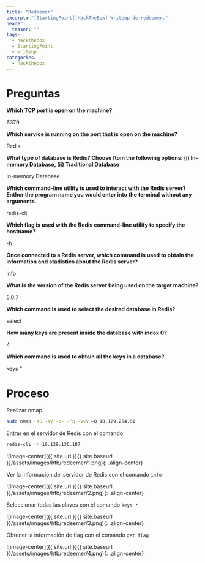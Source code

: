 ```yaml
---
title: "Redeemer"
excerpt: "[StartingPoint][HackTheBox] Writeup de redeemer."
header:
  teaser: ""
tags:
  - hackthebox
  - StartingPoint
  - writeup
categories:
  - hackthebox
---
```


# Preguntas

**Which TCP port is open on the machine?**

6379

**Which service is running on the port that is open on the machine?**

Redis

**What type of database is Redis? Choose ftom the following options: (i) In-memory Database, (ii) Traditional Database**

In-memory Database

**Which command-line utility is used to interact with the Redis server? Enther the program name you would enter into the terminal without any arguments.**

redis-cli

**Which flag is used with the Redis command-line utility to specify the hostname?**

-h

**Once connected to a Redis server, which command is used to obtain the information and stadistics about the Redis server?**

info

**What is the version of the Redis server being used on the target machine?**

5.0.7

**Which command is used to select the desired database in Redis?**

select

**How many keys are present inside the database with index 0?**

4

**Which command is used to obtain all the keys in a database?**

keys *

# Proceso

Realizar nmap

```bash
sudo nmap -sS -sV -p- -Pn -vvv –O 10.129.254.61
```      

Entrar en el servidor de Redis con el comando

```bash
redis-cli -h 10.129.136.187  
```

![image-center]({{ site.url }}{{ site.baseurl }}/assets/images/htb/redeemer/1.png){: .align-center}

Ver la informacion del servidor de Redis con el comando `info`  

![image-center]({{ site.url }}{{ site.baseurl }}/assets/images/htb/redeemer/2.png){: .align-center}

Seleccionar todas las claves con el comando `keys *`   

![image-center]({{ site.url }}{{ site.baseurl }}/assets/images/htb/redeemer/3.png){: .align-center}

Obtener la información de flag con el comando  `get flag`

![image-center]({{ site.url }}{{ site.baseurl }}/assets/images/htb/redeemer/4.png){: .align-center}
